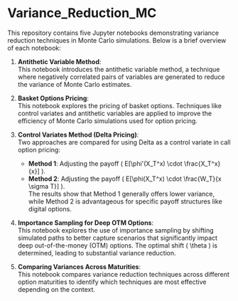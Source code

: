 # Variance_Reduction_MC

This repository contains five Jupyter notebooks demonstrating variance reduction techniques in Monte Carlo simulations. Below is a brief overview of each notebook:

1. **Antithetic Variable Method**:  
   This notebook introduces the antithetic variable method, a technique where negatively correlated pairs of variables are generated to reduce the variance of Monte Carlo estimates.

2. **Basket Options Pricing**:  
   This notebook explores the pricing of basket options. Techniques like control variates and antithetic variables are applied to improve the efficiency of Monte Carlo simulations used for option pricing.

3. **Control Variates Method (Delta Pricing)**:  
   Two approaches are compared for using Delta as a control variate in call option pricing:
   - **Method 1**: Adjusting the payoff \( E[\phi'(X_T^x) \cdot \frac{X_T^x}{x}] \).
   - **Method 2**: Adjusting the payoff \( E[\phi(X_T^x) \cdot \frac{W_T}{x \sigma T}] \).  
   The results show that Method 1 generally offers lower variance, while Method 2 is advantageous for specific payoff structures like digital options.

4. **Importance Sampling for Deep OTM Options**:  
   This notebook explores the use of importance sampling by shifting simulated paths to better capture scenarios that significantly impact deep out-of-the-money (OTM) options. The optimal shift \( \theta \) is determined, leading to substantial variance reduction.

5. **Comparing Variances Across Maturities**:  
   This notebook compares variance reduction techniques across different option maturities to identify which techniques are most effective depending on the context.
